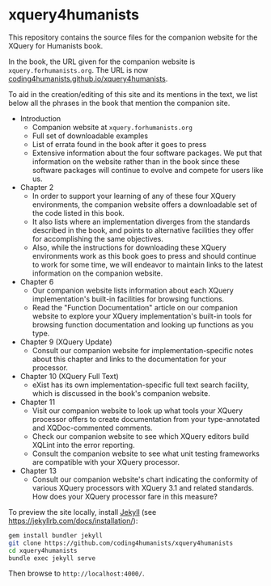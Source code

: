 # xquery4humanists

This repository contains the source files for the companion website for the XQuery for Humanists book.

In the book, the URL given for the companion website is `xquery.forhumanists.org`. The URL is now [coding4humanists.github.io/xquery4humanists](https://coding4humanists.github.io/xquery4humanists/). 

To aid in the creation/editing of this site and its mentions in the text, we list below all the phrases in the book that mention the companion site.

- Introduction
    - Companion website at `xquery.forhumanists.org`
    - Full set of downloadable examples
    - List of errata found in the book after it goes to press
    - Extensive information about the four software packages. We put that information on the website rather than in the book since these software packages will continue to evolve and compete for users like us.
- Chapter 2
    - In order to support your learning of any of these four XQuery environments, the companion website offers a downloadable set of the code listed in this book. 
    - It also lists where an implementation diverges from the standards described in the book, and points to alternative facilities they offer for accomplishing the same objectives. 
    - Also, while the instructions for downloading these XQuery environments work as this book goes to press and should continue to work for some time, we will endeavor to maintain links to the latest information on the companion website.
- Chapter 6
    - Our companion website lists information about each XQuery implementation's built-in facilities for browsing functions.
    - Read the "Function Documentation" article on our companion website to explore your XQuery implementation's built-in tools for browsing function documentation and looking up functions as you type.
- Chapter 9 (XQuery Update)
    - Consult our companion website for implementation-specific notes about this chapter and links to the documentation for your processor. 
- Chapter 10 (XQuery Full Text)
    - eXist has its own implementation-specific full text search facility, which is discussed in the book's companion website. 
- Chapter 11
    - Visit our companion website to look up what tools your XQuery processor offers to create documentation from your type-annotated and XQDoc-commented comments.
    - Check our companion website to see which XQuery editors build XQLint into the error reporting.
    - Consult the companion website to see what unit testing frameworks are compatible with your XQuery processor.
- Chapter 13
     - Consult our companion website's chart indicating the conformity of various XQuery processors with XQuery 3.1 and related standards. How does your XQuery processor fare in this measure?

To preview the site locally, install [Jekyll](https://jekyllrb.com/) (see https://jekyllrb.com/docs/installation/):

```bash
gem install bundler jekyll
git clone https://github.com/coding4humanists/xquery4humanists
cd xquery4humanists
bundle exec jekyll serve
```

Then browse to `http://localhost:4000/`.
